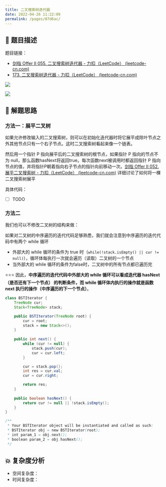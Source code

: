 ```yaml
---
title: 二叉搜索树迭代器
date: 2022-04-26 11:22:09
permalink: /pages/07d6ac/
---
```

## 📃 题目描述

题目链接：

- [剑指 Offer II 055. 二叉搜索树迭代器 - 力扣（LeetCode） (leetcode-cn.com)](https://leetcode-cn.com/problems/kTOapQ/)
- [173. 二叉搜索树迭代器 - 力扣（LeetCode） (leetcode-cn.com)](https://leetcode-cn.com/problems/binary-search-tree-iterator/)

![](https://cs-wiki.oss-cn-shanghai.aliyuncs.com/img/20220426112243.png)

![](https://cs-wiki.oss-cn-shanghai.aliyuncs.com/img/20220426112254.png)

## 🔔 解题思路

### 方法一：展平二叉树

如果允许修改输入的二叉搜索树，则可以在初始化迭代器时将它展平成除叶节点之外其他节点只有一个右子节点。这时二叉搜索树看起来像一个链表。

然后用一个指针 P 指向展平后的二叉搜索树的根节点，如果指针 P 指向的节点不为 null，那么函数hasNext将返回true。每次函数next被调用时都返回指针 P 指向节点的值，并将指针P朝着指向右子节点的指针向前移动一次。[剑指 Offer II 052. 展平二叉搜索树 - 力扣（LeetCode） (leetcode-cn.com)](https://leetcode-cn.com/problems/NYBBNL/) 详细讨论了如何将一棵二叉搜索树展平

具体代码：

- [ ] TODO

### 方法二

我们也可以不修改二叉树的结构来做：

如果对二叉树的中序遍历的迭代代码足够熟悉，我们就会注意到中序遍历的迭代代码中有两个 while 循环

- 外部大的 while 循环的条件为 true 时（`while(!stack.isEmpty() || cur != null)`），循环体每执行一次就会遍历（读取）二叉树的一个节点
- 当外部大的 while 循环的条件为false时，二叉树中的所有节点都已遍历完

⭐⭐⭐ 因此，**中序遍历的迭代代码中外部大的 while 循环可以看成迭代器 hasNext（是否还有下一个节点） 的判断条件，而 while 循环体内执行的操作就是函数 next 执行的操作（中序遍历的下一个节点）**。


```java
class BSTIterator {
    TreeNode cur;
    Stack<TreeNode> stack;

    public BSTIterator(TreeNode root) {
        cur = root;
        stack = new Stack<>();
    }
    
    public int next() {
        while (cur != null) {
            stack.push(cur);
            cur = cur.left;
        }

        cur = stack.pop();
        int res = cur.val;
        cur = cur.right;

        return res;
    }
    
    public boolean hasNext() {
        return cur != null || !stack.isEmpty();
    }
}

/**
 * Your BSTIterator object will be instantiated and called as such:
 * BSTIterator obj = new BSTIterator(root);
 * int param_1 = obj.next();
 * boolean param_2 = obj.hasNext();
 */
```

## 💥 复杂度分析

- 空间复杂度：
- 时间复杂度：

